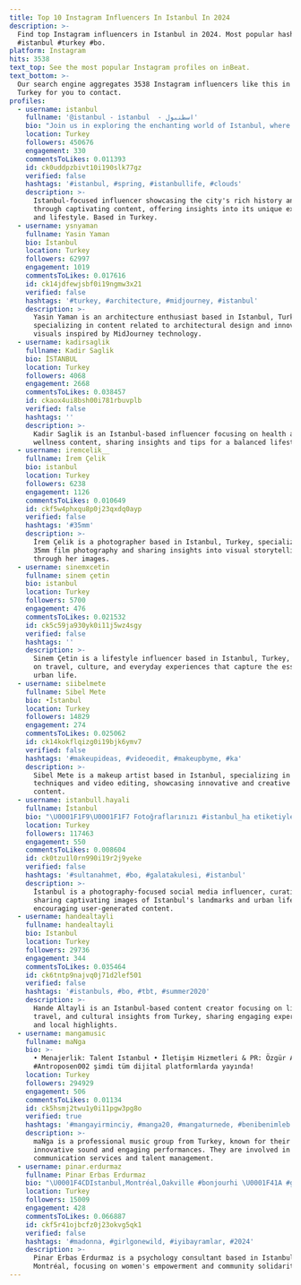 ```yaml
---
title: Top 10 Instagram Influencers In Istanbul In 2024
description: >-
  Find top Instagram influencers in Istanbul in 2024. Most popular hashtags:
  #istanbul #turkey #bo.
platform: Instagram
hits: 3538
text_top: See the most popular Instagram profiles on inBeat.
text_bottom: >-
  Our search engine aggregates 3538 Instagram influencers like this in Istanbul,
  Turkey for you to contact.
profiles:
  - username: istanbul
    fullname: '@istanbul - i̇stanbul  - اسطنبول'
    bio: "Join us in exploring the enchanting world of Istanbul, where history and culture collide in a unforgettable experience! \U0001F1F9\U0001F1F7 DM for collaboration ✨"
    location: Turkey
    followers: 450676
    engagement: 330
    commentsToLikes: 0.011393
    id: ck0uddpzbivt10i190slk77gz
    verified: false
    hashtags: '#istanbul, #spring, #istanbullife, #clouds'
    description: >-
      Istanbul-focused influencer showcasing the city's rich history and culture
      through captivating content, offering insights into its unique experiences
      and lifestyle. Based in Turkey.
  - username: ysnyaman
    fullname: Yasin Yaman
    bio: İstanbul
    location: Turkey
    followers: 62997
    engagement: 1019
    commentsToLikes: 0.017616
    id: ck14jdfewjsbf0i19ngmw3x21
    verified: false
    hashtags: '#turkey, #architecture, #midjourney, #istanbul'
    description: >-
      Yasin Yaman is an architecture enthusiast based in Istanbul, Turkey,
      specializing in content related to architectural design and innovative
      visuals inspired by MidJourney technology.
  - username: kadirsaglik
    fullname: Kadir Saglik
    bio: İSTANBUL
    location: Turkey
    followers: 4068
    engagement: 2668
    commentsToLikes: 0.038457
    id: ckaox4ui8bsh00i781rbuvplb
    verified: false
    hashtags: ''
    description: >-
      Kadir Saglik is an Istanbul-based influencer focusing on health and
      wellness content, sharing insights and tips for a balanced lifestyle.
  - username: iremcelik__
    fullname: İrem Çelik
    bio: istanbul
    location: Turkey
    followers: 6238
    engagement: 1126
    commentsToLikes: 0.010649
    id: ckf5w4phxqu8p0j23qxdq0ayp
    verified: false
    hashtags: '#35mm'
    description: >-
      İrem Çelik is a photographer based in Istanbul, Turkey, specializing in
      35mm film photography and sharing insights into visual storytelling
      through her images.
  - username: sinemxcetin
    fullname: sinem çetin
    bio: istanbul
    location: Turkey
    followers: 5700
    engagement: 476
    commentsToLikes: 0.021532
    id: ck5c59ja930yk0i11j5wz4sgy
    verified: false
    hashtags: ''
    description: >-
      Sinem Çetin is a lifestyle influencer based in Istanbul, Turkey, focusing
      on travel, culture, and everyday experiences that capture the essence of
      urban life.
  - username: siibelmete
    fullname: Sibel Mete
    bio: •İstanbul
    location: Turkey
    followers: 14829
    engagement: 274
    commentsToLikes: 0.025062
    id: ck14kokflqizg0i19bjk6ymv7
    verified: false
    hashtags: '#makeupideas, #videoedit, #makeupbyme, #ka'
    description: >-
      Sibel Mete is a makeup artist based in Istanbul, specializing in makeup
      techniques and video editing, showcasing innovative and creative beauty
      content.
  - username: istanbull.hayali
    fullname: İstanbul
    bio: "\U0001F1F9\U0001F1F7 Fotoğraflarınızı #istanbul_ha etiketiyle paylaşın, seçtiklerimizi sayfamızda paylaşalım.\U0001F4F8"
    location: Turkey
    followers: 117463
    engagement: 550
    commentsToLikes: 0.008604
    id: ck0tzu1l0rn990i19r2j9yeke
    verified: false
    hashtags: '#sultanahmet, #bo, #galatakulesi, #istanbul'
    description: >-
      İstanbul is a photography-focused social media influencer, curating and
      sharing captivating images of Istanbul's landmarks and urban life while
      encouraging user-generated content.
  - username: handealtayli
    fullname: handealtayli
    bio: Istanbul
    location: Turkey
    followers: 29736
    engagement: 344
    commentsToLikes: 0.035464
    id: ck6tntp9najvq0j71d2lef501
    verified: false
    hashtags: '#istanbuls, #bo, #tbt, #summer2020'
    description: >-
      Hande Altayli is an Istanbul-based content creator focusing on lifestyle,
      travel, and cultural insights from Turkey, sharing engaging experiences
      and local highlights.
  - username: mangamusic
    fullname: maNga
    bio: >-
      • Menajerlik: Talent Istanbul • İletişim Hizmetleri & PR: Özgür Aras
      #Antroposen002 şimdi tüm dijital platformlarda yayında!
    location: Turkey
    followers: 294929
    engagement: 506
    commentsToLikes: 0.01134
    id: ck5hsmj2twu1y0i11pgw3pg8o
    verified: true
    hashtags: '#mangayirminciy, #manga20, #mangaturnede, #benibenimleb'
    description: >-
      maNga is a professional music group from Turkey, known for their
      innovative sound and engaging performances. They are involved in
      communication services and talent management.
  - username: pinar.erdurmaz
    fullname: Pinar Erbas Erdurmaz
    bio: "\U0001F4CDIstanbul,Montréal,Oakville #bonjourhi \U0001F41A #göğebakalım \U0001F4DAPsychology @concordiauniversity \U0001F49FSolidarity @gocmen.kadinlar \U0001F1E8\U0001F1E6Consultancy @kanadaya_gidelim"
    location: Turkey
    followers: 15009
    engagement: 428
    commentsToLikes: 0.066887
    id: ckf5r41ojbcfz0j23okvg5qk1
    verified: false
    hashtags: '#madonna, #girlgonewild, #iyibayramlar, #2024'
    description: >-
      Pinar Erbas Erdurmaz is a psychology consultant based in Istanbul and
      Montréal, focusing on women's empowerment and community solidarity.
---
```


